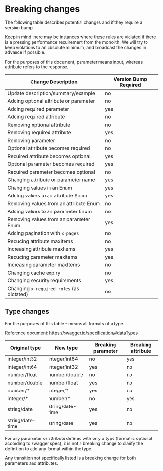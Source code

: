 # Breaking changes

The following table describes potential changes and if they require a version bump.

Keep in mind there may be instances where these rules are violated if there is a pressing performance requirement from the monolith. We will try to keep violations to an absolute minimum, and broadcast the changes in advance if possible.

For the purposes of this document, parameter means input, whereas attribute refers to the response.

Change Description                        | Version Bump Required
------------------------------------------|----------------------
Update description/summary/example        | no
Adding optional attribute or parameter    | no
Adding required parameter                 | yes
Adding required attribute                 | no
Removing optional attribute               | no
Removing required attribute               | yes
Removing parameter                        | no
Optional attribute becomes required       | no
Required attribute becomes optional       | yes
Optional parameter becomes required       | yes
Required parameter becomes optional       | no
Changing attribute or parameter name      | yes
Changing values in an Enum                | yes
Adding values to an attribute Enum        | yes
Removing values from an attribute Enum    | no
Adding values to an parameter Enum        | no
Removing values from an parameter Enum    | yes
Adding pagination with `x-pages`          | no
Reducing attribute maxItems               | no
Increasing attribute maxItems             | yes
Reducing parameter maxItems               | yes
Increasing parameter maxItems             | no
Changing cache expiry                     | no
Changing security requirements            | yes
Changing `x-required-roles` (as dictated) | no


## Type changes

For the purposes of this table `*` means all formats of a type.

Reference document: https://swagger.io/specification/#dataTypes

Original type    | New type         | Breaking parameter | Breaking attribute
-----------------|------------------|--------------------|--------------------
integer/int32    | integer/int64    | no                 | yes
integer/int64    | integer/int32    | yes                | no
number/float     | number/double    | no                 | no
number/double    | number/float     | yes                | no
number/*         | integer/*        | yes                | no
integer/*        | number/*         | no                 | yes
string/date      | string/date-time | yes                | no
string/date-time | string/date      | yes                | no

For any parameter or attribute defined with only a type (format is optional according to swagger spec), it is not a breaking change to clarify the definition to add any format within the type.

Any transition not specifically listed is a breaking change for both parameters and attributes.
